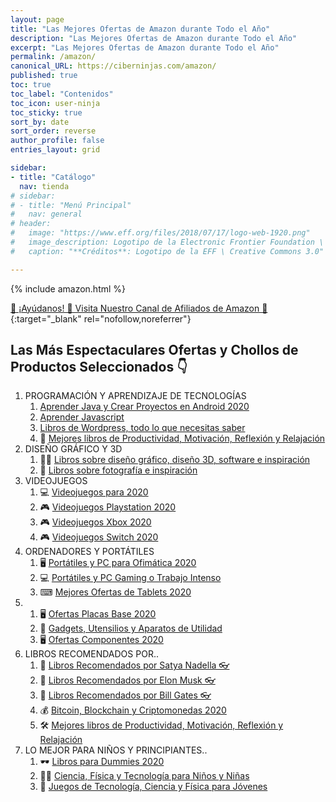 ```yaml
---
layout: page
title: "Las Mejores Ofertas de Amazon durante Todo el Año"
description: "Las Mejores Ofertas de Amazon durante Todo el Año"
excerpt: "Las Mejores Ofertas de Amazon durante Todo el Año"
permalink: /amazon/
canonical_URL: https://ciberninjas.com/amazon/
published: true
toc: true
toc_label: "Contenidos"
toc_icon: user-ninja
toc_sticky: true
sort_by: date
sort_order: reverse
author_profile: false
entries_layout: grid

sidebar:
- title: "Catálogo"
  nav: tienda
# sidebar:
# - title: "Menú Principal"
#   nav: general
# header:
#   image: "https://www.eff.org/files/2018/07/17/logo-web-1920.png"
#   image_description: Logotipo de la Electronic Frontier Foundation \ Visto en Ciberninjas
#   caption: "**Créditos**: Logotipo de la EFF \ Creative Commons 3.0"

---
```



{% include amazon.html %}

[🤗 ¡Ayúdanos! 🎁 Visita Nuestro Canal de Afiliados de Amazon 🤘](https://www.amazon.es/shop/cibercursos){:target="_blank" rel="nofollow,noreferrer"}

<h2><strong>Las Más Espectaculares Ofertas y Chollos de Productos Seleccionados 👇</strong></h2>
  <ol>
    <li> PROGRAMACIÓN Y APRENDIZAJE DE TECNOLOGÍAS
      <ol>
        <li><a href="https://www.amazon.es/shop/cibercursos?listId=2UQNEGZSVFYM5" title="Aprender Java y Crear Proyectos en Android 2020" target="_blank">Aprender Java y Crear Proyectos en Android 2020</a></li>
        <li><a href="https://www.amazon.es/shop/cibercursos?listId=I205AIPSOQWG" title="Aprender Javascript" target="_blank">Aprender Javascript</a></li>
        <li><a href="https://www.amazon.es/shop/cibercursos?listId=Optional%5BYBFUGWLJ0IC9%5D&ref=idea_share_inf" title="Libros Wordpress, todo lo que necesitas saber" target="_blank">Libros de Wordpress, todo lo que necesitas saber</a></li>
        <li>📓 <a href="https://www.amazon.es/shop/cibercursos?listId=1MPWF36J3BPEI" title="Mejores libros de Productividad, Motivación, Reflexión y Relajación" target="_blank">Mejores libros de Productividad, Motivación, Reflexión y Relajación</a></li>
      </ol>
    </li>
    <li> DISEÑO GRÁFICO Y 3D
      <ol><li>👨‍🎨 <a href="https://www.amazon.es/shop/cibercursos?listId=Optional%5BWUSITHQ5U4HG%5D&ref=idea_share_inf" title="Libros sobre diseño gráfico, diseño 3D, software e inspiración" target="_blank">Libros sobre diseño gráfico, diseño 3D, software e inspiración</a></li>
      <li>📸 <a href="https://www.amazon.es/shop/cibercursos?listId=Optional%5B6SBV2GJJE99G%5D&ref=idea_share_inf" title="Libros sobre fotografía e inspiración" target="_blank">Libros sobre fotografía e inspiración</a></li>
      </ol>
    </li>
    <li> VIDEOJUEGOS
      <ol><li>💻 <a href="https://www.amazon.es/shop/cibercursos?listId=3LKJC0W67ZV12" title="Los mejores videojuegos para ordenadores de 2020" target="_blank">Videojuegos para 2020</a></li>
        <li>🎮 <a href="" title="Videojuegos Playstation 4 2020" target="_blank">Videojuegos Playstation 2020</a></li>
        <li>🎮 <a href="https://www.amazon.es/shop/cibercursos?listId=3JDA10D0IL53E" title="Videojuegos Xbox 2020" target="_blank">Videojuegos Xbox 2020</a></li>
        <li>🎮 <a href="https://www.amazon.es/shop/cibercursos?listId=2XFZZ5JE9F7D3" title="Videojuegos Switch 2020" target="_blank">Videojuegos Switch 2020</a></li>
      </ol>
    </li>
    <li> ORDENADORES Y PORTÁTILES
      <ol>
        <li>🖥 <a href="https://www.amazon.es/shop/cibercursos?listId=135MZUD62NT5T" title="Portátiles y PC para Ofimática 2020" target="_blank">Portátiles y PC para Ofimática 2020</a></li>
        <li>💻 <a href="https://www.amazon.es/shop/cibercursos?listId=3BF50A7M6Q79J" title="Portátiles y PC Gaming o Trabajo Intenso" target="_blank">Portátiles y PC Gaming o Trabajo Intenso</a></li>
        <li>⌨ <a href="https://www.amazon.es/shop/cibercursos?listId=1WMMW08RURCH2" title="Mejores Ofertas de Tablets 2020" target="_blank">Mejores Ofertas de Tablets 2020</a></li>
      </ol>
    </li>
    <li>
      <ol>
        <li>🖥 <a href="https://www.amazon.es/shop/cibercursos?listId=2J1AJUSCJRXN8" title="Ofertas Placas Base 2020" target="_blank">Ofertas Placas Base 2020</a></li>
        <li>🔌 <a href="https://www.amazon.es/shop/cibercursos?listId=1FILGHLWR4FRH" title="Gadgets, Utensilios y Aparatos de Utilidad" target="_blank">Gadgets, Utensilios y Aparatos de Utilidad</a></li>
        <li>🖥 <a href="https://www.amazon.es/shop/cibercursos?listId=1D1TWTSAKNSW7" title="Ofertas Componentes 2020" target="_blank">Ofertas Componentes 2020</a></li>
      </ol>
    </li>
    <li> LIBROS RECOMENDADOS POR..
      <ol>
        <li>📓 <a href="https://www.amazon.es/shop/cibercursos?listId=2CSW8JJTQO47P" title="Libros Recomendados por Satya Nadella 👓" target="_blank">Libros Recomendados por Satya Nadella 👓</a></li>
        <li>📓 <a href="https://www.amazon.es/shop/cibercursos?listId=3L0GYXQQNLRIQ" title="Libros Recomendados por Elon Musk 👓" target="_blank">Libros Recomendados por Elon Musk 👓</a></li>
        <li>📓 <a href="https://www.amazon.es/shop/cibercursos?listId=DVQ91DQ86YU9" title="Libros Recomendados por Bill Gates 👓" target="_blank">Libros Recomendados por Bill Gates 👓</a></li>
        <li>💰 <a href="https://www.amazon.es/shop/cibercursos?listId=QIHALU0ZH0WX" title="Bitcoin, Blockchain y Criptomonedas 2020" target="_blank">Bitcoin, Blockchain y Criptomonedas 2020</a></li>
        <li>🛠 <a href="https://www.amazon.es/shop/cibercursos?listId=1MPWF36J3BPEI" title="Mejores libros de Productividad, Motivación, Reflexión y Relajación" target="_blank"> Mejores libros de Productividad, Motivación, Reflexión y Relajación</a></li>
      </ol>
    </li>
    <li> LO MEJOR PARA NIÑOS Y PRINCIPIANTES..
      <ol>
        <li>🕶 <a href="https://www.amazon.es/shop/cibercursos?listId=3HBF1M2ACXX9A" title="Libros para Dummies 2020">Libros para Dummies 2020</a></li>
        <li>👩‍🔬 <a href="https://www.amazon.es/shop/cibercursos?listId=LKDNV02ESXJQ" title="Ciencia, Física y Tecnología para Niños y Niñas">Ciencia, Física y Tecnología para Niños y Niñas</a></li>
        <li>🎲 <a href="https://www.amazon.es/shop/cibercursos?listId=4B8PMG525RV8" title="Juegos de Tecnología, Ciencia y Física para Jóvenes">Juegos de Tecnología, Ciencia y Física para Jóvenes</a></li>
      </ol>
    </li>
  </ol>